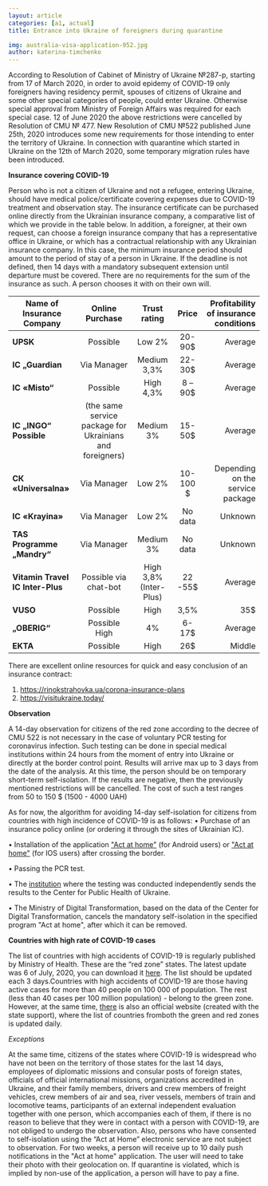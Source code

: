 ```yaml
---
layout: article
categories: [a1, actual]
title: Entrance into Ukraine of foreigners during quarantine   

img: australia-visa-application-952.jpg
author: katerina-timchenko
---
```


According to Resolution of Cabinet of Ministry of Ukraine №287-p, starting from 17 of March 2020, in order to avoid epidemy of COVID-19 only foreigners having residency
permit, spouses of citizens of Ukraine and some other special categories of people, could enter Ukraine. Otherwise special approval from Ministry of Foreign Affairs was
required for each special case.
12 of June 2020 the above restrictions were cancelled by Resolution of CMU № 477. New Resolution of CMU №522 published June 25th, 2020 introduces some new requirements 
for those intending to enter the territory of Ukraine. In connection with quarantine which started in Ukraine on the 12th of March 2020, some temporary migration rules have 
been introduced. 

**Insurance covering COVID-19**

Person who is not a citizen of Ukraine and not a refugee, entering Ukraine, should have medical police/certificate covering expenses due to COVID-19 treatment and observation stay.
The insurance certificate can be purchased online directly from the Ukrainian insurance company, a comparative list of which we provide in the table below. In addition,
a foreigner, at their own request, can choose a foreign insurance company that has a representative office in Ukraine, or which has a contractual relationship with any 
Ukrainian insurance company.
In this case, the minimum insurance period should amount to the period of stay of a person in Ukraine. If the deadline is not defined, then 14 days with a mandatory 
subsequent extension until departure must be covered. There are no requirements for the sum of the insurance as such. A person chooses it with on their own will.


|Name of Insurance Company|Online Purchase|Trust rating| Price | Profitability of insurance conditions|
|------------------------|:-------------:|:-----------:|:-----:|-------------------------------------:|
| **UPSK**                   | Possible     |Low 2%        |20-90$ | Average                             |
| **IC „Guardian**               | 	Via Manager	|Medium 3,3%	|22-30$ |Average|
| **IC «Misto“**                 | Possible        |  High 4,3% |8 – 90$|Average|
|**IC „INGO“	Possible**| (the same service package for Ukrainians and foreigners)|	Medium 3%|	15-50$|Average|
|**СК «Universalna»**|	Via Manager	|Low 2%	| 10-100 $|	Depending on the service package|
| **IC «Krayina»**|	Via Manager	| Low 2%|	No data	|Unknown|
|**TAS Programme „Mandry“**	| Via Manager|	Medium 3%	|No data	|Unknown|
|**Vitamin  Travel  IC Inter-Plus**	| Possible via chat-bot|	High 3,8% (Inter-Plus)|	22 -55$ |	Average|
**VUSO**	|Possible	|High| 3,5%	|35$|	Average|
**„OBERIG“**	|Possible	High| 4%	|6-17$|	Average
**EKTA**	|Possible	|High|	26$|	Middle


There are excellent online resources for quick and easy conclusion of an insurance contract:
1. https://rinokstrahovka.ua/corona-insurance-plans 
2. https://visitukraine.today/

**Observation**

A 14-day observation for citizens of the red zone according to the decree of CMU 522 is not necessary in the case of voluntary PCR testing for coronavirus infection. 
Such testing can be done in special medical institutions within 24 hours from the moment of entry into Ukraine or directly at the border control point. Results will 
arrive max up to 3 days from the date of the analysis. At this time, the person should be on temporary short-term self-isolation. If the results are negative, then the
previously mentioned restrictions will be cancelled. The cost of such a test ranges from 50 to 150 $ (1500 - 4000 UAH)

As for now, the algorithm for avoiding 14-day self-isolation for citizens from countries with high incidence of COVID-19 is as follows:
 • Purchase of an insurance policy online (or ordering it through the sites of Ukrainian IC).
 
 • Installation of the application ["Act at home"](https://play.google.com/store/apps/details?id=ua.gov.diia.quarantine&hl=ru) (for Android users) or 
 ["Act at home"](https://apps.apple.com/us/app/%D0%B4%D1%96%D0%B9-%D0%B2%D0%B4%D0%BE%D0%BC%D0%B0/id1504695512)  (for IOS users) after crossing the border. 
 
 • Passing the PCR test.
 
 • The [institution](https://moz.gov.ua/article/health/algoritm-pripinennja-samoizoljacii-dlja-osib-scho-peretnuli-derzhavnij-kordo) where the testing was conducted
 independently sends the results to the Center for Public Health of Ukraine.
 
 • The Ministry of Digital Transformation, based on the data of the Center for Digital Transformation, cancels the mandatory self-isolation in the specified program 
 "Act at home", after which it can be removed. 
 
**Countries with high rate of COVID-19 cases**

The list of countries with high accidents of COVID-19 is regularly published by Ministry of Health. These are the “red zone” states. The latest update was 6 of July,
2020, you can download it [here](https://moz.gov.ua/article/health/informacija-schodo-kilkosti-aktivnih-vipadkiv-covid-19-na-100-tis-naselennja-stanom). The list should
be updated each 3 days.Countries with high accidents of COVID-19 are those having active cases for more than 40 people on 100 000 of population.  The rest (less than 40 
cases per 100 million population) - belong to the green zone. However, at the same time, [there](https://visitukraine.today/ua) is also an official website (created with 
the state support), where the list of countries fromboth the green and red zones is updated daily. 
 
*Exceptions*

At the same time, citizens of the states where COVID-19 is widespread who have not been on the territory of those states for the last 14 days, employees of diplomatic
missions and consular posts of foreign states, officials of official international missions, organizations accredited in Ukraine, and their family members, drivers and 
crew members of freight vehicles, crew members of air and sea, river vessels, members of train and locomotive teams, participants of an external independent evaluation 
together with one person, which accompanies each of them, if there is no reason to believe that they were in contact with a person with COVID-19, are not obliged to undergo 
the observation.
Also, persons who have consented to self-isolation using the “Act at Home” electronic service are not subject to observation. For two weeks, a person will receive up to 
10 daily push notifications in the "Act at home" application. The user will need to take their photo with their geolocation on. If quarantine is violated, which is implied 
by non-use of the application, a person will have to pay a fine.
 
